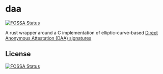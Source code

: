 # daa 
[![FOSSA Status](https://app.fossa.com/api/projects/git%2Bgithub.com%2FHarkirat155%2Fdaa.svg?type=shield)](https://app.fossa.com/projects/git%2Bgithub.com%2FHarkirat155%2Fdaa?ref=badge_shield)


A rust wrapper around a C implementation of elliptic-curve-based [Direct Anonymous Attestation (DAA) signatures](https://github.com/xaptum/ecdaa) 


## License
[![FOSSA Status](https://app.fossa.com/api/projects/git%2Bgithub.com%2FHarkirat155%2Fdaa.svg?type=large)](https://app.fossa.com/projects/git%2Bgithub.com%2FHarkirat155%2Fdaa?ref=badge_large)
